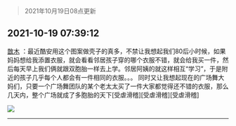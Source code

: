 > 2021年10月19日08点更新
<link rel="stylesheet" href="https://cdn.jsdelivr.net/gh/taotie6/sampleJSON@main/css/photo_show.css">
<meta name="referrer" content="no-referrer" />


 ## 2021-10-19 07:39:12 

 [㪚木](https://www.coolapk.com/feed/30785856?shareKey=NDNiYzE1MjgxNzhiNjE2ZTBjY2U~) ：最近酷安用这个图案做壳子的真多，不禁让我想起我们80后小时候，如果妈妈想给我添置衣服，就会看看邻居孩子穿的哪个衣服不错，就会给我买一件，然后每天早上我们俩就跟双胞胎一样去上学。邻居阿姨的就这样相互“学习”，于是附近的孩子几乎每个人都会有一件相同的衣服。。。<!--break-->
同时又让我想起现在的广场舞大妈们，只要一个广场舞团队的某个老太太买了一件大家都觉得还不错的衣服，那么几天内，整个广场就成了多胞胎的天下[受虐滑稽][受虐滑稽][受虐滑稽] 

<div class="album">
<img class="img-item" src="http://image.coolapk.com/feed/2020/0606/14/1081091_39c516f3_5623_1393@320x180.gif" />
</div>

 ------- 

